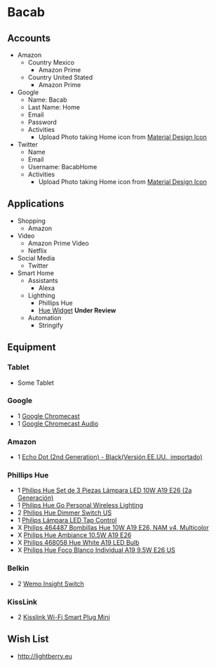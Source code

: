 # Bacab


## Accounts

- Amazon
  - Country Mexico
    - Amazon Prime
  - Country United Stated
    - Amazon Prime
- Google
  - Name: Bacab
  - Last Name: Home
  - Email
  - Password
  - Activities
    - Upload Photo taking Home icon from [Material Design Icon](https://materialdesignicons.com/)  
- Twitter
  - Name
  - Email
  - Username: BacabHome
  - Activities
    - Upload Photo taking Home icon from [Material Design Icon](https://materialdesignicons.com/)

## Applications

- Shopping
  - Amazon
- Video
  - Amazon Prime Video
  - Netflix
- Social Media
  - Twitter
- Smart Home
  - Assistants
    - Alexa
  - Lighthing
    - Phillips Hue
    - [Hue Widget](https://play.google.com/store/apps/details?id=com.apekoppen.huewidget&hl=en) __Under Review__
  - Automation
    - Stringify

## Equipment

### Tablet

- Some Tablet

### Google

- 1 [Google Chromecast](http://www.bestbuy.com.mx/p/google-chromecast-video-negro/1000198185)
- 1 [Google Chromecast Audio](http://www.bestbuy.com.mx/p/google-chromecast-audio-negro/1000198189)

### Amazon

- 1 [Echo Dot (2nd Generation) - Black(Versión EE.UU., importado)](https://www.amazon.com.mx/Echo-Dot-2nd-Generation-importado/dp/B01DFKC2SO)

### Phillips Hue

- 1 [Philips Hue Set de 3 Piezas Lámpara LED 10W A19 E26 (2a Generación)](https://www.amazon.com.mx/Philips-Hue-Piezas-Lámpara-Generación/dp/B016H0QSGG)
- 1 [Philips Hue Go Personal Wireless Lighting](https://www.amazon.com.mx/gp/product/B00UVHAC1O)
- 2 [Philips Hue Dimmer Switch US](https://www.amazon.com.mx/Philips-Hue-Dimmer-Switch-US/dp/B0167Z0P3I)
- 1 [Philips Lámpara LED Tap Control](https://www.amazon.com.mx/Philips-Lámpara-LED-Tap-Control/dp/B018Z28KQA/)
- X [Philips 464487 Bombillas Hue 10W A19 E26, NAM v4, Multicolor](https://www.amazon.com.mx/Philips-464487-Bombillas-Hue-Multicolor/dp/B01M9AU8MB)
- X [Philips Hue Ambiance 10.5W A19 E26](https://www.amazon.com.mx/Philips-Hue-Ambiance-10-5W-A19/dp/B01F6T4R0S)
- X [Philips 468058 Hue White A19 LED Bulb](https://www.amazon.com.mx/Philips-468058-Hue-White-Bulb/dp/B01M1S6I1Y)
- X [Philips Hue Foco Blanco Individual A19 9.5W E26 US](https://www.amazon.com.mx/Philips-Foco-Blanco-Individual-9-5W/dp/B016AEHUQ6)

### Belkin

- 2 [Wemo Insight Switch](https://www.amazon.com.mx/gp/product/B01DBXNYCS)

### KissLink

- 2 [Kisslink Wi-Fi Smart Plug Mini](https://www.amazon.com.mx/gp/product/B06XKB6P72)

## Wish List

- http://lightberry.eu